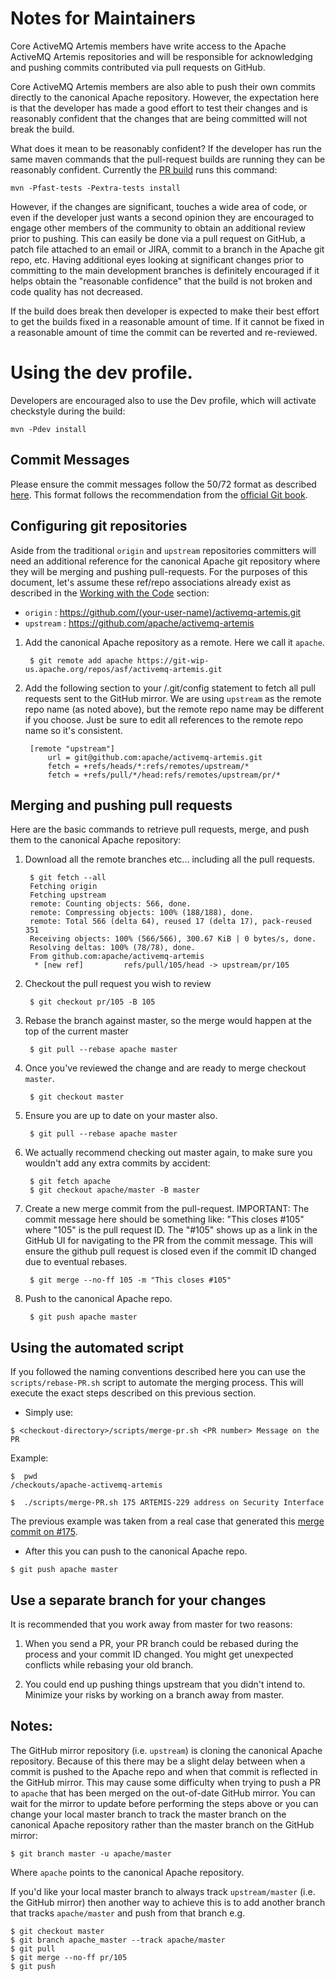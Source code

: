 # Notes for Maintainers

Core ActiveMQ Artemis members have write access to the Apache ActiveMQ Artemis repositories and will be responsible for
acknowledging and pushing commits contributed via pull requests on GitHub.

Core ActiveMQ Artemis members are also able to push their own commits directly to the canonical Apache repository.
However, the expectation here is that the developer has made a good effort to test their changes and is reasonably
confident that the changes that are being committed will not break the build.

What does it mean to be reasonably confident? If the developer has run the same maven commands that the pull-request
builds are running they can be reasonably confident. Currently the [PR build](https://builds.apache.org/job/ActiveMQ-Artemis-PR-Build/)
runs this command:

    mvn -Pfast-tests -Pextra-tests install

However, if the changes are significant, touches a wide area of code, or even if the developer just wants a second
opinion they are encouraged to engage other members of the community to obtain an additional review prior to pushing.
This can easily be done via a pull request on GitHub, a patch file attached to an email or JIRA, commit to a branch
in the Apache git repo, etc. Having additional eyes looking at significant changes prior to committing to the main
development branches is definitely encouraged if it helps obtain the "reasonable confidence" that the build is not
broken and code quality has not decreased.

If the build does break then developer is expected to make their best effort to get the builds fixed in a reasonable
amount of time. If it cannot be fixed in a reasonable amount of time the commit can be reverted and re-reviewed.

# Using the dev profile.

Developers are encouraged also to use the Dev profile, which will activate checkstyle during the build:

    mvn -Pdev install

## Commit Messages

Please ensure the commit messages follow the 50/72 format as described [here](code.md#commitMessageDetails). This
format follows the recommendation from the [official Git book](https://git-scm.com/book/en/v2/Distributed-Git-Contributing-to-a-Project).

## Configuring git repositories

Aside from the traditional `origin` and `upstream` repositories committers will need an additional reference for the
canonical Apache git repository where they will be merging and pushing pull-requests. For the purposes of this document,
let's assume these ref/repo associations already exist as described in the [Working with the Code](code.md) section:

- `origin` : https://github.com/(your-user-name)/activemq-artemis.git
- `upstream` : https://github.com/apache/activemq-artemis

1. Add the canonical Apache repository as a remote. Here we call it `apache`.

        $ git remote add apache https://git-wip-us.apache.org/repos/asf/activemq-artemis.git

1. Add the following section to your <artemis-repo>/.git/config statement to fetch all pull requests sent to the GitHub
   mirror.  We are using `upstream` as the remote repo name (as noted above), but the remote repo name may be different
   if you choose. Just be sure to edit all references to the remote repo name so it's consistent.

        [remote "upstream"]
            url = git@github.com:apache/activemq-artemis.git
            fetch = +refs/heads/*:refs/remotes/upstream/*
            fetch = +refs/pull/*/head:refs/remotes/upstream/pr/*

## Merging and pushing pull requests

Here are the basic commands to retrieve pull requests, merge, and push them to the canonical Apache repository:

1. Download all the remote branches etc... including all the pull requests.

        $ git fetch --all
        Fetching origin
        Fetching upstream
        remote: Counting objects: 566, done.
        remote: Compressing objects: 100% (188/188), done.
        remote: Total 566 (delta 64), reused 17 (delta 17), pack-reused 351
        Receiving objects: 100% (566/566), 300.67 KiB | 0 bytes/s, done.
        Resolving deltas: 100% (78/78), done.
        From github.com:apache/activemq-artemis
         * [new ref]         refs/pull/105/head -> upstream/pr/105

1. Checkout the pull request you wish to review

        $ git checkout pr/105 -B 105

1. Rebase the branch against master, so the merge would happen at the top of the current master

        $ git pull --rebase apache master

1. Once you've reviewed the change and are ready to merge checkout `master`.

        $ git checkout master

1. Ensure you are up to date on your master also.

        $ git pull --rebase apache master

1. We actually recommend checking out master again, to make sure you wouldn't add any extra commits by accident:

        $ git fetch apache
        $ git checkout apache/master -B master

1. Create a new merge commit from the pull-request. IMPORTANT: The commit message here should be something like: "This
   closes #105" where "105" is the pull request ID.  The "#105" shows up as a link in the GitHub UI for navigating to
   the PR from the commit message. This will ensure the github pull request is closed even if the commit ID changed due
   to eventual rebases.

        $ git merge --no-ff 105 -m "This closes #105"

1. Push to the canonical Apache repo.

        $ git push apache master

## Using the automated script

If you followed the naming conventions described here you can use the ```scripts/rebase-PR.sh``` script to automate
the merging process. This will execute the exact steps described on this previous section.

- Simply use:

```
$ <checkout-directory>/scripts/merge-pr.sh <PR number> Message on the PR
```

Example:

```
$  pwd
/checkouts/apache-activemq-artemis

$  ./scripts/merge-PR.sh 175 ARTEMIS-229 address on Security Interface
```

The previous example was taken from a real case that generated this [merge commit on #175](https://github.com/apache/activemq-artemis/commit/e85bb3ca4a75b0f1dfbe717ff90b34309e2de794).

- After this you can push to the canonical Apache repo.
```
$ git push apache master
```


## Use a separate branch for your changes

It is recommended that you work away from master for two reasons:

1. When you send a PR, your PR branch could be rebased during the process and your commit ID changed. You might
   get unexpected conflicts while rebasing your old branch.

1. You could end up pushing things upstream that you didn't intend to. Minimize your risks by working on a branch
   away from master.


## Notes:

The GitHub mirror repository (i.e. `upstream`) is cloning the canonical Apache repository.  Because of this there may be
a slight delay between when a commit is pushed to the Apache repo and when that commit is reflected in the GitHub mirror.
This may cause some difficulty when trying to push a PR to `apache` that has been merged on the out-of-date GitHub mirror.
You can wait for the mirror to update before performing the steps above or you can change your local master branch to
track the master branch on the canonical Apache repository rather than the master branch on the GitHub mirror:

    $ git branch master -u apache/master

Where `apache` points to the canonical Apache repository.

If you'd like your local master branch to always track `upstream/master` (i.e. the GitHub mirror) then another way to
achieve this is to add another branch that tracks `apache/master` and push from that branch e.g.

    $ git checkout master
    $ git branch apache_master --track apache/master
    $ git pull
    $ git merge --no-ff pr/105
    $ git push
